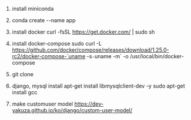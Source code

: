 1. install miniconda
2. conda create --name app
3. install docker
curl -fsSL https://get.docker.com/ | sudo sh
4. install docker-compose
sudo curl -L https://github.com/docker/compose/releases/download/1.25.0-rc2/docker-compose-`uname -s`-`uname -m` -o /usr/local/bin/docker-compose
5. git clone
6. django, mysql install 
apt-get install libmysqlclient-dev -y
sudo apt-get install gcc

7. make customuser model
https://dev-yakuza.github.io/ko/django/custom-user-model/
